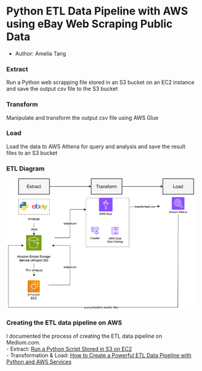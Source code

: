 # Python ETL Data Pipeline with AWS using eBay Web Scraping Public Data

- Author: Amelia Tang

### Extract 
Run a Python web scrapping file stored in an S3 bucket on an EC2 instance and save the output csv file to the S3 bucket

### Transform 
Manipulate and transform the output csv file using AWS Glue

### Load 
Load the data to AWS Athena for query and analysis and save the result files to an S3 bucket 

### ETL Diagram 
![](ETL_diagram.png)

### Creating the ETL data pipeline on AWS 
I documented the process of creating the ETL data pipeline on Medium.com. 
<br>- Extract: [Run a Python Script Stored in S3 on EC2](https://medium.com/@aimee.tang0317/beginners-guide-to-aws-how-to-run-a-python-script-stored-in-s3-on-ec2-f05730c500e7)
<br>- Transformation & Load: [How to Create a Powerful ETL Data Pipeline with Python and AWS Services](https://medium.com/@aimee.tang0317/how-to-create-a-powerful-etl-data-pipeline-with-python-and-aws-services-6ad8ddd7ca1b)
